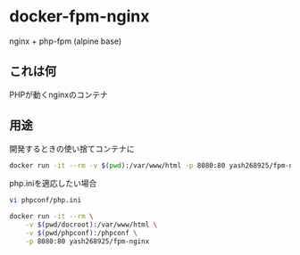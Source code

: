 # docker-fpm-nginx

nginx + php-fpm (alpine base)

## これは何

PHPが動くnginxのコンテナ

## 用途

開発するときの使い捨てコンテナに

```zsh
docker run -it --rm -v $(pwd):/var/www/html -p 8080:80 yash268925/fpm-nginx
```

php.iniを適応したい場合

```zsh
vi phpconf/php.ini

docker run -it --rm \
    -v $(pwd/docroot):/var/www/html \
    -v $(pwd/phpconf):/phpconf \
    -p 8080:80 yash268925/fpm-nginx
```
